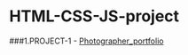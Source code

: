 # HTML-CSS-JS-project

###1.PROJECT-1 - <a href="https://saisumanthkumar.github.io/HTML-CSS-JS-project/photographer_portfolio/">Photographer_portfolio</a>

